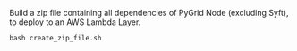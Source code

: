 Build a zip file containing all dependencies of PyGrid Node (excluding Syft), to deploy to an AWS Lambda Layer.
```shell script
bash create_zip_file.sh
```

